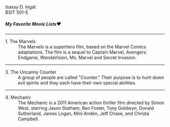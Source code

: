 <dl>
  <dt>Isassy D. Ingat</dt>
  <dt>BSIT 501-E</dt>
</dl>

<h5> My Favorite Movie Lists❤️ </h5>

---

<d1>
  <dt>1. The Marvels</dt>
   <dd>The Marvels is a superhero film, based on the Marvel Comics adaptations. The film is a sequel to Captain Marvel,
     Avengers: Endgame, WandaVision, Ms. Marvel and Secret Invasion.</dd>

---

  <dt>3. The Uncanny Counter</dt> 
    <dd>A group of people are called "Counter." Their purpose is to hunt down evil spirits and they each have their own
      special abilities.</dd>
      
---

  <dt>4. Mechanic</dt>
    <dd>The Mechanic is a 2011 American action thriller film directed by Simon West, starring Jason Statham, Ben Foster, Tony
      Goldwyn, Donald Sutherland, James Logan, Mini Andén, Jeff Chase, and Christa Campbell.</dd>
</d1>
